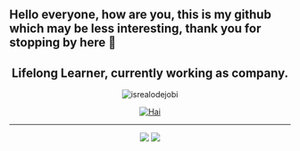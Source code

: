 ## Hello everyone, how are you, this is my github which may be less interesting, thank you for stopping by here 👋


<h2 align="center">Lifelong Learner, currently working as company.</h2>
<p align="center"> <img src="https://komarev.com/ghpvc/?username=renemu&label=Profile%20views&color=0e75b6&style=flat" alt="isrealodejobi" />
</p>

<!--### <summary><strong>Tools:</strong></summary>
<p>
    <img src="https://img.shields.io/badge/Text%20Editor-Visual%20Studio%20Code-blue?&logo=visual%20studio%20code&logoColor=blue" />
</p>-->

<p align="center"><a href="https://github.com/renemu"><img src="https://github-profile-trophy.vercel.app/?username=renemu&column=6&row=1&margin-w=15&margin-h=15" alt="Hai" /></a></p>
<hr>
<div align="center">
    
![](https://github-readme-stats.vercel.app/api?username=renemu&&show_icons=true&count_private=true&line_height=40)
![](https://github-readme-stats.vercel.app/api/top-langs/?username=renemu)
    
</div>
